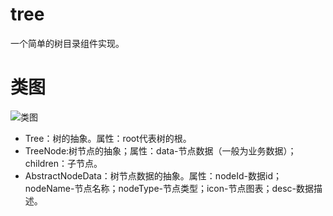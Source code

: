 # tree
一个简单的树目录组件实现。

# 类图
![类图](http://of7369y0i.bkt.clouddn.com//2017/05/%E5%BC%80%E6%BA%90%E9%82%A3%E4%BA%9B%E4%BA%8B/class.JPG)

+ Tree：树的抽象。属性：root代表树的根。
+ TreeNode:树节点的抽象；属性：data-节点数据（一般为业务数据）；children：子节点。
+ AbstractNodeData：树节点数据的抽象。属性：nodeId-数据id；nodeName-节点名称；nodeType-节点类型；icon-节点图表；desc-数据描述。
